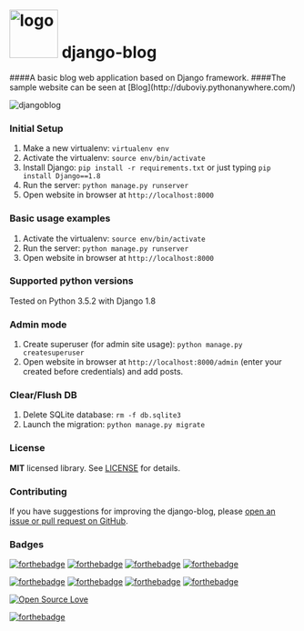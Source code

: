 <h1><img src="https://raw.githubusercontent.com/duboviy/web/master/logo.png" height=85 alt="logo" title="logo"> django-blog</h1>
####A basic blog web application based on Django framework.
####The sample website can be seen at [Blog](http://duboviy.pythonanywhere.com/)

![djangoblog](https://raw.githubusercontent.com/duboviy/web/master/django-blog/blog/static/image/homepage.jpg)

### Initial Setup ###
1. Make a new virtualenv: ``virtualenv env``
2. Activate the virtualenv: ``source env/bin/activate``
3. Install Django: ``pip install -r requirements.txt`` or just typing ``pip install Django==1.8``
4. Run the server: ``python manage.py runserver``
5. Open website in browser at ``http://localhost:8000``

### Basic usage examples ###
1. Activate the virtualenv: ``source env/bin/activate``
2. Run the server: ``python manage.py runserver``
3. Open website in browser at ``http://localhost:8000``

### Supported python versions ###
Tested on Python 3.5.2 with Django 1.8

### Admin mode ###
1. Create superuser (for admin site usage): ``python manage.py createsuperuser``
2. Open website in browser at ``http://localhost:8000/admin`` (enter your created before credentials) and add posts.

### Clear/Flush DB ###
1. Delete SQLite database: ``rm -f db.sqlite3``
2. Launch the migration: ``python manage.py migrate``

### License ###
**MIT** licensed library. See [LICENSE](LICENSE) for details.

### Contributing ###
If you have suggestions for improving the django-blog, please [open an issue or
pull request on GitHub](https://github.com/duboviy/web/).

### Badges ###
[![forthebadge](http://forthebadge.com/images/badges/fuck-it-ship-it.svg)](https://github.com/duboviy/web/)
[![forthebadge](http://forthebadge.com/images/badges/built-with-love.svg)](https://github.com/duboviy/web/) [![forthebadge](http://forthebadge.com/images/badges/built-by-hipsters.svg)](https://github.com/duboviy/web/) [![forthebadge](http://forthebadge.com/images/badges/built-with-swag.svg)](https://github.com/duboviy/web/)

[![forthebadge](http://forthebadge.com/images/badges/powered-by-electricity.svg)](https://github.com/duboviy/web/) [![forthebadge](http://forthebadge.com/images/badges/powered-by-oxygen.svg)](https://github.com/duboviy/web/) [![forthebadge](http://forthebadge.com/images/badges/powered-by-water.svg)](https://github.com/duboviy/web/) [![forthebadge](http://forthebadge.com/images/badges/powered-by-responsibility.svg)](https://github.com/duboviy/web/)

[![Open Source Love](https://badges.frapsoft.com/os/v1/open-source.svg?v=102)](https://github.com/ellerbrock/open-source-badge/)

[![forthebadge](http://forthebadge.com/images/badges/makes-people-smile.svg)](https://github.com/duboviy/web/)